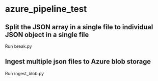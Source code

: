# azure_pipeline_test

## Split the JSON array in a single file to individual JSON object in a single file
Run break.py

## Ingest multiple json files to Azure blob storage
Run ingest_blob.py
